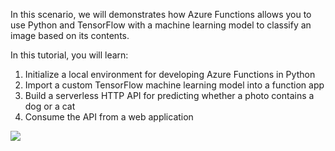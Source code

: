 In this scenario, we will demonstrates how Azure Functions allows you to use Python and TensorFlow with a machine learning model to classify an image based on its contents.

In this tutorial, you will learn:

1. Initialize a local environment for developing Azure Functions in Python
2. Import a custom TensorFlow machine learning model into a function app
3. Build a serverless HTTP API for predicting whether a photo contains a dog or a cat
4. Consume the API from a web application

![](https://github.com/fenago/katacoda-scenarios/raw/master/azure-functions/azure-functions-python-tensorflow/steps/1/frontend.JPG)
